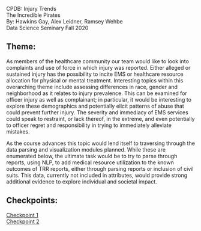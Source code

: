 CPDB: Injury Trends <br />
The Incredible Pirates <br />
By: Hawkins Gay, Alex Leidner, Ramsey Wehbe <br />
Data Science Seminary Fall 2020 <br />

## Theme:
   As members of the healthcare community our team would like to look into complaints and use of force in which injury was reported. Either alleged or sustained injury has the possibility to incite EMS or healthcare resource allocation for physical or mental treatment.  Interesting topics within this overarching theme include assessing differences in race, gender and neighborhood as it relates to injury prevalence.  This can be examined for officer injury as well as complainant; in particular, it would be interesting to explore these demographics and potentially elicit patterns of abuse that could prevent further injury. The severity and immediacy of EMS services could speak to restraint, or lack thereof, in the extreme, and even potentially to officer regret and responsibility in trying to immediately alleviate mistakes.
   
   As the course advances this topic would lend itself to traversing through the data parsing and visualization modules planned. While these are enumerated below, the ultimate task would be to try to parse through reports, using NLP, to add medical resource utilization to the known outcomes of TRR reports, either through parsing reports or inclusion of civil suits. This data, currently not included in attributes, would provide strong additional evidence to explore individual and societal impact.
   
## Checkpoints:
[Checkpoint 1](https://github.com/Northwestern-Data-Sci-Seminar/Invisible-Institute-Chicago-Reporter-Collaboration-Public/tree/master/The%20Incredible%20Pirates/Checkpoint%201) <br />
[Checkpoint 2](https://github.com/Northwestern-Data-Sci-Seminar/Invisible-Institute-Chicago-Reporter-Collaboration-Public/tree/master/The%20Incredible%20Pirates/Checkpoint_2) <br />
 
   
